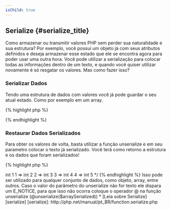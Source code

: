 ```yaml
---
isChild: true
---
```


## Serialize {#serialize_title}

Como armazenar ou transmitir valores PHP sem perder sua naturalidade e sua estrutura? 
Por exemplo, você possui um objeto já com seus atributos definidos e deseja armazenar esse estado que ele se encontra agora para poder usar uma outra hora.
Você pode utilizar a serialização para colocar todas as informações dentro de um texto, e quando você quiser utilizar novamente é só resgatar os valores.
Mas como fazer isso?

### Serializar Dados
Tendo uma estrutura de dados com valores você já pode guardar o seu atual estado. Como por exemplo em um array.

{% highlight php %}
<?php
$array = array(1, 2, 3, 4, 5);
echo serialize($array);
// Resultado: a:5:{i:0;i:1;i:1;i:2;i:2;i:3;i:3;i:4;i:4;i:5;}
?>
{% endhighlight %}

### Restaurar Dados Serializados
Para obter os valores de volta, basta utilizar a função unserialize e em seu parametro colocar o texto já serializado.
Você terá como retorno a estrutura e os dados que foram serializados!

{% highlight php %}
<?php
$arraySerialized = 'a:5:{i:0;i:1;i:1;i:2;i:2;i:3;i:3;i:4;i:4;i:5;}';
var_dump(unserialize($arraySerialized));
/* Resultado:
array
 0 => int 1
 1 => int 2
 2 => int 3
 3 => int 4
 4 => int 5 */

{% endhighlight %}

Isso pode ser utilizado para qualquer conjunto de dados, como objeto, array, entre outros.
Caso o valor do parâmetro do unserialize não for texto ele dispara um E_NOTICE, para que isso não ocorra coloque o operador @ na função unserialize (@unserialize($arraySerialized))

* [Leia sobre Serialize][serialize]

[serialize]: http://php.net/manual/pt_BR/function.serialize.php
